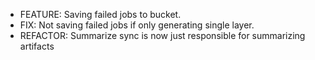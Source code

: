 - FEATURE: Saving failed jobs to bucket.
- FIX: Not saving failed jobs if only generating single layer.
- REFACTOR: Summarize sync is now just responsible for summarizing artifacts